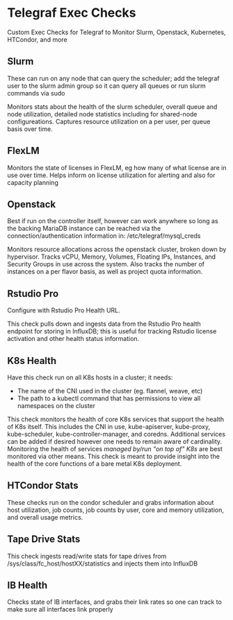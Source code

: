 # Telegraf Exec Checks
Custom Exec Checks for Telegraf to Monitor Slurm, Openstack, Kubernetes, HTCondor, and more

## Slurm
These can run on any node that can query the scheduler; add the telegraf user to the slurm admin group so it can query all queues or run slurm commands via sudo

Monitors stats about the health of the slurm scheduler, overall queue and node utilization, detailed node statistics including for shared-node configureations.  Captures resource utilization on a per user, per queue basis over time.  

## FlexLM
Monitors the state of licenses in FlexLM, eg how many of what license are in use over time.  Helps inform on license utilization for alerting and also for capacity planning

## Openstack
Best if run on the controller itself, however can work anywhere so long as the backing MariaDB instance can be reached via the connection/authentication information in: /etc/telegraf/mysql_creds

Monitors resource allocations across the openstack cluster, broken down by hypervisor.  Tracks vCPU, Memory, Volumes, Floating IPs, Instances, and Security Groups in use across the system.  Also tracks the number of instances on a per flavor basis, as well as project quota information.  

## Rstudio Pro
Configure with Rstudio Pro Health URL.  

This check pulls down and ingests data from the Rstudio Pro health endpoint for storing in InfluxDB; this is useful for tracking Rstudio license activation and other health status information. 

## K8s Health
Have this check run on all K8s hosts in a cluster; it needs:
- The name of the CNI used in the cluster (eg. flannel, weave, etc)
- The path to a kubectl command that has permissions to view all namespaces on the cluster

This check monitors the health of core K8s services that support the health of K8s itself.  This includes the CNI in use, kube-apiserver, kube-proxy, kube-scheduler, kube-controller-manager, and coredns.  Additional services can be added if desired however one needs to remain aware of cardinality.  Monitoring the health of services *managed by/run "on top of" K8s* are best monitored via other means.  This check is meant to provide insight into the health of the core functions of a bare metal K8s deployment. 

## HTCondor Stats
These checks run on the condor scheduler and grabs information about host utilization, job counts, job counts by user, core and memory utilization, and overall usage metrics. 

## Tape Drive Stats
This check ingests read/write stats for tape drives from /sys/class/fc_host/hostXX/statistics and injects them into InfluxDB

## IB Health
Checks state of IB interfaces, and grabs their link rates so one can track to make sure all interfaces link properly
